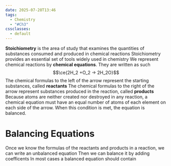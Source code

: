 ```yaml
---
date: 2025-07-28T13:46
tags:
  - Chemistry
  - "#Ch3"
cssclasses:
  - default
---
```

**Stoichiometry** is the area of study that examines the quantities of substances consumed and produced in chemical reactions
Stoichiometry provides an essential set of tools widely used in chemistry
We represent chemical reactions by **chemical equations**. They are written as such $$\ce{2H_2 +O_2 -> 2H_2O}$$
The chemical formulas to the left of the arrow represent the starting substances, called **reactants**
The chemical formulas to the right of the arrow represent substances produced in the reaction, called **products**
Because atoms are neither created nor destroyed in any reaction, a chemical equation must have an equal number of atoms of each element on each side of the arrow. When this condition is met, the equation is balanced.

# Balancing Equations
Once we know the formulas of the reactants and products in a reaction, we can write
an unbalanced equation
Then we can balance it by adding coefficents
In most cases a balanced equation should contain 